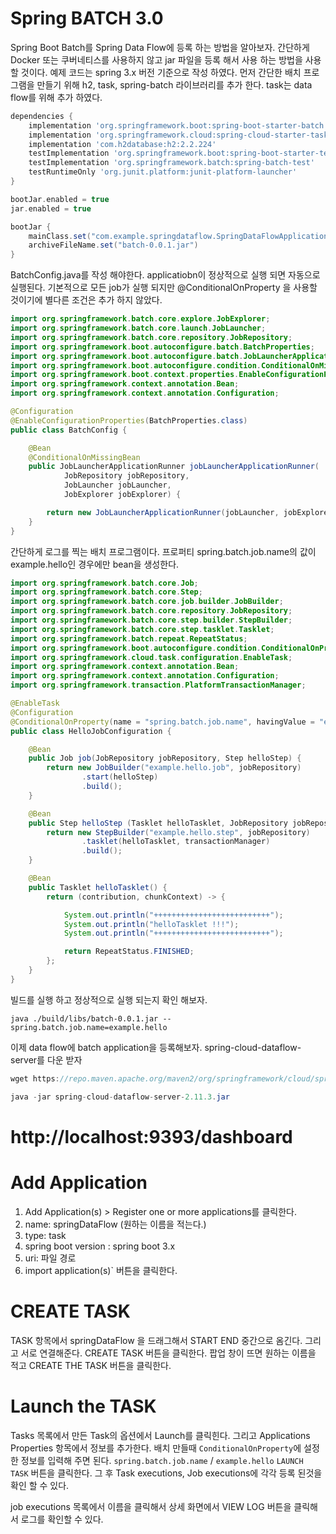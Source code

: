 # Spring BATCH 3.0

Spring Boot Batch를 Spring Data Flow에 등록 하는 방법을 알아보자.
간단하게 Docker 또는 쿠버네티스를 사용하지 않고 jar 파일을 등록 해서 사용 하는 방법을 사용할 것이다.
예제 코드는 spring 3.x 버전 기준으로 작성 하였다.
먼저 간단한 배치 프로그램을 만들기 위해  h2, task, spring-batch 라이브러리를 추가 한다.
task는 data flow를 위해 추가 하였다.

```groovy
dependencies {
    implementation 'org.springframework.boot:spring-boot-starter-batch'
    implementation 'org.springframework.cloud:spring-cloud-starter-task'
    implementation 'com.h2database:h2:2.2.224'
    testImplementation 'org.springframework.boot:spring-boot-starter-test'
    testImplementation 'org.springframework.batch:spring-batch-test'
    testRuntimeOnly 'org.junit.platform:junit-platform-launcher'
}

bootJar.enabled = true
jar.enabled = true

bootJar {
    mainClass.set("com.example.springdataflow.SpringDataFlowApplication") // Main Application의 경로를 적어준다.
    archiveFileName.set("batch-0.0.1.jar")
}
```

BatchConfig.java를 작성 해야한다. applicatiobn이 정상적으로 실행 되면 자동으로 실행된다. 
기본적으로 모든 job가 실행 되지만 @ConditionalOnProperty 을 사용할 것이기에 별다른 조건은 추가 하지 않았다.

```java
import org.springframework.batch.core.explore.JobExplorer;
import org.springframework.batch.core.launch.JobLauncher;
import org.springframework.batch.core.repository.JobRepository;
import org.springframework.boot.autoconfigure.batch.BatchProperties;
import org.springframework.boot.autoconfigure.batch.JobLauncherApplicationRunner;
import org.springframework.boot.autoconfigure.condition.ConditionalOnMissingBean;
import org.springframework.boot.context.properties.EnableConfigurationProperties;
import org.springframework.context.annotation.Bean;
import org.springframework.context.annotation.Configuration;

@Configuration
@EnableConfigurationProperties(BatchProperties.class)
public class BatchConfig {

    @Bean
    @ConditionalOnMissingBean
    public JobLauncherApplicationRunner jobLauncherApplicationRunner(
            JobRepository jobRepository,
            JobLauncher jobLauncher,
            JobExplorer jobExplorer) {

        return new JobLauncherApplicationRunner(jobLauncher, jobExplorer, jobRepository);
    }
}
```

간단하게 로그를 찍는 배치 프로그램이다. 프로퍼티 spring.batch.job.name의 값이 example.hello인 경우에만 bean을 생성한다.

```java
import org.springframework.batch.core.Job;
import org.springframework.batch.core.Step;
import org.springframework.batch.core.job.builder.JobBuilder;
import org.springframework.batch.core.repository.JobRepository;
import org.springframework.batch.core.step.builder.StepBuilder;
import org.springframework.batch.core.step.tasklet.Tasklet;
import org.springframework.batch.repeat.RepeatStatus;
import org.springframework.boot.autoconfigure.condition.ConditionalOnProperty;
import org.springframework.cloud.task.configuration.EnableTask;
import org.springframework.context.annotation.Bean;
import org.springframework.context.annotation.Configuration;
import org.springframework.transaction.PlatformTransactionManager;

@EnableTask
@Configuration
@ConditionalOnProperty(name = "spring.batch.job.name", havingValue = "example.hello")
public class HelloJobConfiguration {

    @Bean
    public Job job(JobRepository jobRepository, Step helloStep) {
        return new JobBuilder("example.hello.job", jobRepository)
                .start(helloStep)
                .build();
    }

    @Bean
    public Step helloStep (Tasklet helloTasklet, JobRepository jobRepository, PlatformTransactionManager transactionManager){
        return new StepBuilder("example.hello.step", jobRepository)
                .tasklet(helloTasklet, transactionManager)
                .build();
    }

    @Bean
    public Tasklet helloTasklet() {
        return (contribution, chunkContext) -> {

            System.out.println("++++++++++++++++++++++++++");
            System.out.println("helloTasklet !!!");
            System.out.println("++++++++++++++++++++++++++");

            return RepeatStatus.FINISHED;
        };
    }
}
```

빌드를 실행 하고 정상적으로 실행 되는지 확인 해보자.

```shell
java ./build/libs/batch-0.0.1.jar --spring.batch.job.name=example.hello
```

이제 data flow에 batch application을 등록해보자. spring-cloud-dataflow-server를 다운 받자

```java
wget https://repo.maven.apache.org/maven2/org/springframework/cloud/spring-cloud-dataflow-server/2.11.3/spring-cloud-dataflow-server-2.11.3.jar

java -jar spring-cloud-dataflow-server-2.11.3.jar
```

# http://localhost:9393/dashboard

# Add Application
1. Add Application(s) > Register one or more applications를 클릭한다.
2. name: springDataFlow (원하는 이름을 적는다.)
3. type: task
4. spring boot version : spring boot 3.x
5. uri: 파일 경로
6. import application(s)` 버튼을 클릭한다.

#  CREATE TASK
TASK 항목에서 springDataFlow 을 드래그해서 START END 중간으로 옴긴다. 그리고 서로 연결해준다. CREATE TASK 버튼을 클릭한다.
팝업 창이 뜨면 원하는 이름을 적고 CREATE THE TASK 버튼을 클릭한다.

# Launch  the TASK
Tasks 목록에서 만든 Task의 옵션에서 Launch를 클릭힌다. 그리고 Applications Properties 항목에서 정보를 추가한다.
배치 만들때 `ConditionalOnProperty`에 설정한 정보를 입력해 주면 된다. `spring.batch.job.name` / `example.hello`
`LAUNCH TASK` 버튼을 클릭한다. 그 후 Task executions, Job executions에 각각 등록 된것을 확인 할 수 있다.

job executions 목록에서 이름을 클릭해서 상세 화면에서 VIEW LOG 버튼을 클릭해서 로그를 확인할 수 있다.






